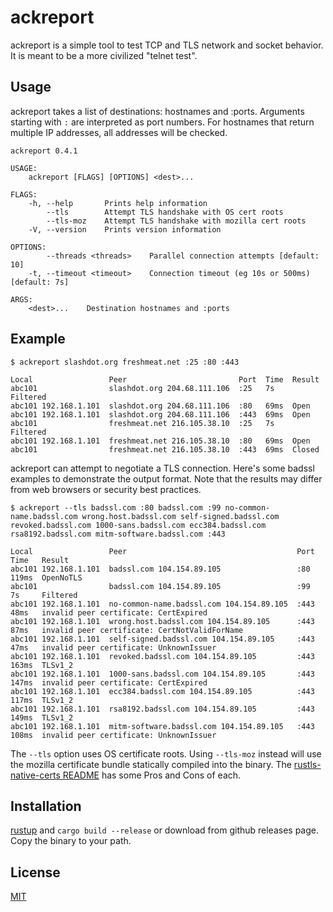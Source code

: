 # ackreport

ackreport is a simple tool to test TCP and TLS network and socket behavior.
It is meant to be a more civilized "telnet test".

## Usage

ackreport takes a list of destinations: hostnames and :ports.
Arguments starting with `:` are interpreted as port numbers.
For hostnames that return multiple IP addresses, all addresses will be checked.

```
ackreport 0.4.1

USAGE:
    ackreport [FLAGS] [OPTIONS] <dest>...

FLAGS:
    -h, --help       Prints help information
        --tls        Attempt TLS handshake with OS cert roots
        --tls-moz    Attempt TLS handshake with mozilla cert roots
    -V, --version    Prints version information

OPTIONS:
        --threads <threads>    Parallel connection attempts [default: 10]
    -t, --timeout <timeout>    Connection timeout (eg 10s or 500ms) [default: 7s]

ARGS:
    <dest>...    Destination hostnames and :ports
```

## Example

```
$ ackreport slashdot.org freshmeat.net :25 :80 :443
```

```
Local                 Peer                         Port  Time  Result
abc101                slashdot.org 204.68.111.106  :25   7s    Filtered
abc101 192.168.1.101  slashdot.org 204.68.111.106  :80   69ms  Open
abc101 192.168.1.101  slashdot.org 204.68.111.106  :443  69ms  Open
abc101                freshmeat.net 216.105.38.10  :25   7s    Filtered
abc101 192.168.1.101  freshmeat.net 216.105.38.10  :80   69ms  Open
abc101                freshmeat.net 216.105.38.10  :443  69ms  Closed
```

ackreport can attempt to negotiate a TLS connection.
Here's some badssl examples to demonstrate the output format.
Note that the results may differ from web browsers or security best practices.

```
$ ackreport --tls badssl.com :80 badssl.com :99 no-common-name.badssl.com wrong.host.badssl.com self-signed.badssl.com revoked.badssl.com 1000-sans.badssl.com ecc384.badssl.com rsa8192.badssl.com mitm-software.badssl.com :443
```

```
Local                 Peer                                      Port  Time   Result
abc101 192.168.1.101  badssl.com 104.154.89.105                 :80   119ms  OpenNoTLS
abc101                badssl.com 104.154.89.105                 :99   7s     Filtered
abc101 192.168.1.101  no-common-name.badssl.com 104.154.89.105  :443  48ms   invalid peer certificate: CertExpired
abc101 192.168.1.101  wrong.host.badssl.com 104.154.89.105      :443  87ms   invalid peer certificate: CertNotValidForName
abc101 192.168.1.101  self-signed.badssl.com 104.154.89.105     :443  47ms   invalid peer certificate: UnknownIssuer
abc101 192.168.1.101  revoked.badssl.com 104.154.89.105         :443  163ms  TLSv1_2
abc101 192.168.1.101  1000-sans.badssl.com 104.154.89.105       :443  147ms  invalid peer certificate: CertExpired
abc101 192.168.1.101  ecc384.badssl.com 104.154.89.105          :443  117ms  TLSv1_2
abc101 192.168.1.101  rsa8192.badssl.com 104.154.89.105         :443  149ms  TLSv1_2
abc101 192.168.1.101  mitm-software.badssl.com 104.154.89.105   :443  108ms  invalid peer certificate: UnknownIssuer
```

The `--tls` option uses OS certificate roots.
Using `--tls-moz` instead will use the mozilla certificate bundle statically compiled into the binary.
The [rustls-native-certs README](https://github.com/ctz/rustls-native-certs/blob/main/README.md) has some Pros and Cons of each.

## Installation

[rustup](https://www.rust-lang.org/learn/get-started) and `cargo build --release` or download from github releases page.
Copy the binary to your path.

## License
[MIT](https://choosealicense.com/licenses/mit/)
